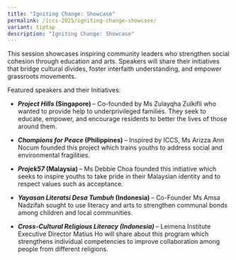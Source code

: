 ```yaml
---
title: "Igniting Change: Showcase"
permalink: /iccs-2025/igniting-change-showcase/
variant: tiptap
description: "Igniting Change: Showcase"
---
```

<p>This session showcases inspiring community leaders who strengthen social
cohesion through education and arts. Speakers will share their initiatives
that bridge cultural divides, foster interfaith understanding, and empower
grassroots movements.</p>
<p>Featured speakers and their Initiatives:</p>
<ul data-tight="true" class="tight">
<li>
<p><strong><em>Project Hills</em> (Singapore) </strong>– Co-founded by Ms
Zulayqha Zulkifli who wanted to provide help to underprivileged families.
They seek to educate, empower, and encourage residents to better the lives
of those around them.</p>
</li>
<li>
<p><strong><em>Champions for Peace </em>(Philippines)<em> </em></strong><em>– </em>Inspired
by ICCS, Ms Arizza Ann Nocum founded this project which trains youths to
address social and environmental fragilities.</p>
</li>
<li>
<p><strong><em>Projek57</em> (Malaysia) </strong>– Ms Debbie Choa founded
this initiative which seeks to inspire youths to take pride in their Malaysian
identity and to respect values such as acceptance.</p>
</li>
<li>
<p><strong><em>Yayasan Literatsi Desa Tumbuh</em> (Indonesia) </strong>–
Co-Founder Ms Amsa Nadzifah sought to use literacy and arts to strengthen
communal bonds among children and local communities.</p>
</li>
<li>
<p><strong><em>Cross-Cultural Religious Literacy (Indonesia) </em></strong>–
Leimena Institute Executive Director Matius Ho will share about this program
which strengthens individual competencies to improve collaboration among
people from different religions.</p>
</li>
</ul>
<p></p>